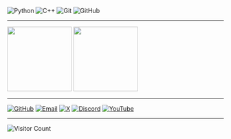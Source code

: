 ![Python](https://img.shields.io/badge/Python-3776AB.svg?style=for-the-badge&logo=python&logoColor=white)
![C++](https://img.shields.io/badge/C++-00599C.svg?style=for-the-badge&logo=cplusplus&logoColor=white)
![Git](https://img.shields.io/badge/Git-F05032.svg?style=for-the-badge&logo=git&logoColor=white)
![GitHub](https://img.shields.io/badge/GitHub-181717.svg?style=for-the-badge&logo=github&logoColor=white)

---

<p align="left">
  <img src="https://github-readme-stats.vercel.app/api?username=Yukuefumei&show_icons=true&theme=tokyonight" height="150"/>
  <img src="https://github-readme-stats.vercel.app/api/top-langs/?username=Yukuefumei&layout=compact&theme=tokyonight" height="150"/>
</p>

---

[![GitHub](https://img.shields.io/badge/GitHub-181717?style=for-the-badge&logo=github&logoColor=white)](https://github.com/Yukuefumei)
[![Email](https://img.shields.io/badge/Email-D14836?style=for-the-badge&logo=gmail&logoColor=white)](mailto:mojidong55@gmail.com)
[![X](https://img.shields.io/badge/X-1DA1F2?style=for-the-badge&logo=twitter&logoColor=black&labelColor=black)](https://x.com/EaqalMaslp)
[![Discord](https://img.shields.io/badge/Discord-5865F2?style=for-the-badge&logo=discord&logoColor=white)](https://discord.com/users/1165817185147559936)
[![YouTube](https://img.shields.io/badge/YouTube-FF0000?style=for-the-badge&logo=youtube&logoColor=white)](https://www.youtube.com/@hitoridesusume)

---

![Visitor Count](https://komarev.com/ghpvc/?username=Yukuefumei&style=flat-square&color=blue)

